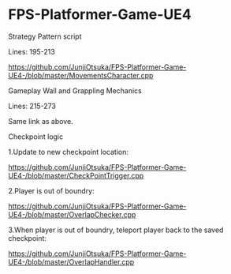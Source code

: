 # FPS-Platformer-Game-UE4

Strategy Pattern script

Lines: 195-213

https://github.com/JunjiOtsuka/FPS-Platformer-Game-UE4-/blob/master/MovementsCharacter.cpp

Gameplay Wall and Grappling Mechanics

Lines: 215-273

Same link as above.

Checkpoint logic

1.Update to new checkpoint location:

https://github.com/JunjiOtsuka/FPS-Platformer-Game-UE4-/blob/master/CheckPointTrigger.cpp

2.Player is out of boundry:

https://github.com/JunjiOtsuka/FPS-Platformer-Game-UE4-/blob/master/OverlapChecker.cpp

3.When player is out of boundry, teleport player back to the saved checkpoint:

https://github.com/JunjiOtsuka/FPS-Platformer-Game-UE4-/blob/master/OverlapHandler.cpp
